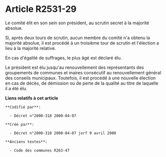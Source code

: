 # Article R2531-29

Le comité élit en son sein son président, au scrutin secret à la majorité absolue.

Si, après deux tours de scrutin, aucun membre du comité n'a obtenu la majorité absolue, il est procédé à un troisième tour de
scrutin et l'élection a lieu à la majorité relative.

En cas d'égalité de suffrages, le plus âgé est déclaré élu.

Le président est élu jusqu'au renouvellement des représentants des groupements de communes et maires consécutif au
renouvellement général des conseils municipaux. Toutefois, il est procédé à une nouvelle élection en cas de décès, de
démission ou de perte de la qualité au titre de laquelle il a été élu.

**Liens relatifs à cet article**

	**Codifié par**:

	  - Décret n°2000-318 2000-04-07

	**Créé par**:

	  - Décret n°2000-318 2000-04-07 jorf 9 avril 2000

	**Anciens textes**:

	  - Code des communes R263-47
